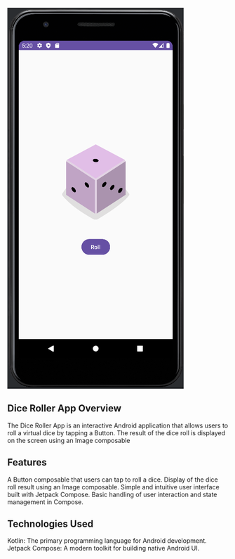 
![Logo](https://github.com/senajpeg/DiceRoller/blob/main/diceroller1.png?raw=true)


Dice Roller App
Overview
--------
The Dice Roller App is an interactive Android application that allows users to roll a virtual dice by tapping a Button. The result of the dice roll is displayed on the screen using an Image composable

Features
--------
A Button composable that users can tap to roll a dice.
Display of the dice roll result using an Image composable.
Simple and intuitive user interface built with Jetpack Compose.
Basic handling of user interaction and state management in Compose.

Technologies Used
-----------------
Kotlin: The primary programming language for Android development.
Jetpack Compose: A modern toolkit for building native Android UI.
